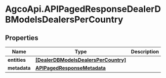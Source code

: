 # AgcoApi.APIPagedResponseDealerDBModelsDealersPerCountry

## Properties

Name | Type | Description | Notes
------------ | ------------- | ------------- | -------------
**entities** | [**[DealerDBModelsDealersPerCountry]**](DealerDBModelsDealersPerCountry.md) |  | [readonly] 
**metadata** | [**APIPagedResponseMetadata**](APIPagedResponseMetadata.md) |  | 


